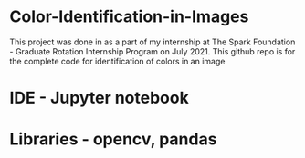 # Color-Identification-in-Images
This project was done in as a part of my internship at The Spark Foundation - Graduate Rotation Internship Program on July 2021. This github repo is for the complete code for identification of colors in an image
# IDE - Jupyter notebook
# Libraries - opencv, pandas
